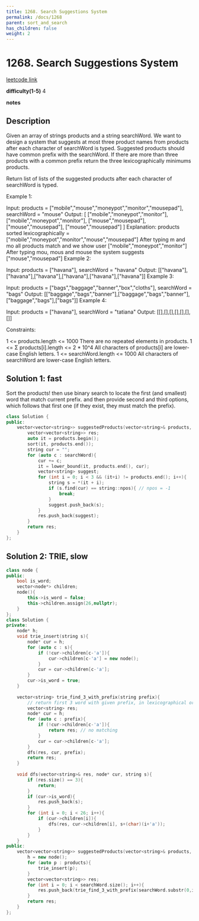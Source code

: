 ```yaml
---
title: 1268. Search Suggestions System
permalink: /docs/1268
parent: sort_and_search
has_children: false
weight: 2
---
```

# 1268. Search Suggestions System
[leetcode link](https://leetcode.com/problems/search-suggestions-system/)

**difficulty(1-5)** 
4

**notes**   


## Description
Given an array of strings products and a string searchWord. We want to design a system that suggests at most three product names from products after each character of searchWord is typed. Suggested products should have common prefix with the searchWord. If there are more than three products with a common prefix return the three lexicographically minimums products.

Return list of lists of the suggested products after each character of searchWord is typed. 

 

Example 1:

Input: products = ["mobile","mouse","moneypot","monitor","mousepad"], searchWord = "mouse"
Output: [
["mobile","moneypot","monitor"],
["mobile","moneypot","monitor"],
["mouse","mousepad"],
["mouse","mousepad"],
["mouse","mousepad"]
]
Explanation: products sorted lexicographically = ["mobile","moneypot","monitor","mouse","mousepad"]
After typing m and mo all products match and we show user ["mobile","moneypot","monitor"]
After typing mou, mous and mouse the system suggests ["mouse","mousepad"]
Example 2:

Input: products = ["havana"], searchWord = "havana"
Output: [["havana"],["havana"],["havana"],["havana"],["havana"],["havana"]]
Example 3:

Input: products = ["bags","baggage","banner","box","cloths"], searchWord = "bags"
Output: [["baggage","bags","banner"],["baggage","bags","banner"],["baggage","bags"],["bags"]]
Example 4:

Input: products = ["havana"], searchWord = "tatiana"
Output: [[],[],[],[],[],[],[]]
 

Constraints:

1 <= products.length <= 1000
There are no repeated elements in products.
1 <= Σ products[i].length <= 2 * 10^4
All characters of products[i] are lower-case English letters.
1 <= searchWord.length <= 1000
All characters of searchWord are lower-case English letters.

## Solution 1: fast
Sort the products! then use binary search to locate the first (and smallest) word that match current prefix. and then provide second and third options, which follows that first one (if they exist, they must match the prefix).

```c++
class Solution {
public:
    vector<vector<string>> suggestedProducts(vector<string>& products, string searchWord) {
        vector<vector<string>> res;
        auto it = products.begin();
        sort(it, products.end());
        string cur = "";
        for (auto c : searchWord){
            cur += c;
            it = lower_bound(it, products.end(), cur);
            vector<string> suggest;
            for (int i = 0; i < 3 && (it+i) != products.end(); i++){
                string s = *(it + i);
                if (s.find(cur) == string::npos){ // npos = -1
                    break;
                }
                suggest.push_back(s);                
            }
            res.push_back(suggest);
        }
        return res;
    }
};
```

## Solution 2: TRIE, slow

```c++
class node {
public:
    bool is_word;
    vector<node*> children;
    node(){
        this->is_word = false;
        this->children.assign(26,nullptr);
    }
};
class Solution {
private:
    node* h;
    void trie_insert(string s){
        node* cur = h;
        for (auto c : s){
            if (!cur->children[c-'a']){
                cur->children[c-'a'] = new node();
            }
            cur = cur->children[c-'a'];
        }
        cur->is_word = true;
    }
    
    vector<string> trie_find_3_with_prefix(string prefix){
        // return first 3 word with given prefix, in lexicographical order
        vector<string> res;
        node* cur = h;
        for (auto c : prefix){
            if (!cur->children[c-'a']){
                return res; // no matching
            }
            cur = cur->children[c-'a'];
        }
        dfs(res, cur, prefix);
        return res;
    }
    
    void dfs(vector<string>& res, node* cur, string s){
        if (res.size() == 3){
            return;
        }
        if (cur->is_word){
            res.push_back(s);
        }
        for (int i = 0; i < 26; i++){
            if (cur->children[i]){
                dfs(res, cur->children[i], s+(char)(i+'a'));
            }
        }        
    }
public:
    vector<vector<string>> suggestedProducts(vector<string>& products, string searchWord) {
        h = new node();
        for (auto p : products){
            trie_insert(p);
        }
        vector<vector<string>> res;
        for (int i = 0; i < searchWord.size(); i++){
            res.push_back(trie_find_3_with_prefix(searchWord.substr(0,i+1)));
        }
        return res;
    }
};
```

<!-- 
Default label
{: .label }

Blue label
{: .label .label-blue }

Stable
{: .label .label-green }

New release
{: .label .label-purple }

Coming soon
{: .label .label-yellow }

Deprecated
{: .label .label-red } -->
